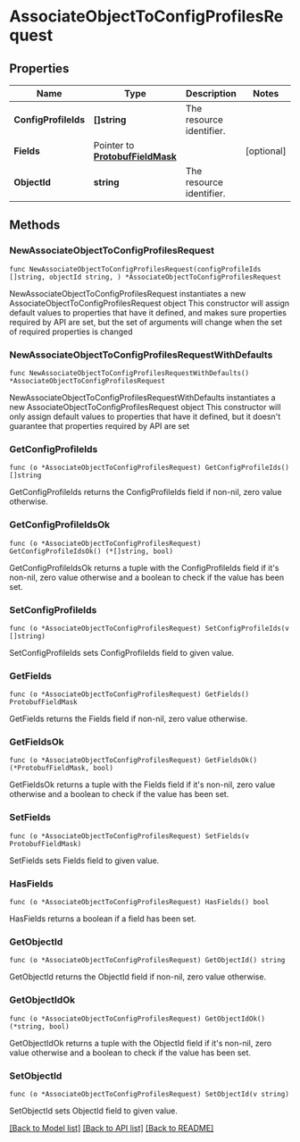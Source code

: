 # AssociateObjectToConfigProfilesRequest

## Properties

Name | Type | Description | Notes
------------ | ------------- | ------------- | -------------
**ConfigProfileIds** | **[]string** | The resource identifier. | 
**Fields** | Pointer to [**ProtobufFieldMask**](ProtobufFieldMask.md) |  | [optional] 
**ObjectId** | **string** | The resource identifier. | 

## Methods

### NewAssociateObjectToConfigProfilesRequest

`func NewAssociateObjectToConfigProfilesRequest(configProfileIds []string, objectId string, ) *AssociateObjectToConfigProfilesRequest`

NewAssociateObjectToConfigProfilesRequest instantiates a new AssociateObjectToConfigProfilesRequest object
This constructor will assign default values to properties that have it defined,
and makes sure properties required by API are set, but the set of arguments
will change when the set of required properties is changed

### NewAssociateObjectToConfigProfilesRequestWithDefaults

`func NewAssociateObjectToConfigProfilesRequestWithDefaults() *AssociateObjectToConfigProfilesRequest`

NewAssociateObjectToConfigProfilesRequestWithDefaults instantiates a new AssociateObjectToConfigProfilesRequest object
This constructor will only assign default values to properties that have it defined,
but it doesn't guarantee that properties required by API are set

### GetConfigProfileIds

`func (o *AssociateObjectToConfigProfilesRequest) GetConfigProfileIds() []string`

GetConfigProfileIds returns the ConfigProfileIds field if non-nil, zero value otherwise.

### GetConfigProfileIdsOk

`func (o *AssociateObjectToConfigProfilesRequest) GetConfigProfileIdsOk() (*[]string, bool)`

GetConfigProfileIdsOk returns a tuple with the ConfigProfileIds field if it's non-nil, zero value otherwise
and a boolean to check if the value has been set.

### SetConfigProfileIds

`func (o *AssociateObjectToConfigProfilesRequest) SetConfigProfileIds(v []string)`

SetConfigProfileIds sets ConfigProfileIds field to given value.


### GetFields

`func (o *AssociateObjectToConfigProfilesRequest) GetFields() ProtobufFieldMask`

GetFields returns the Fields field if non-nil, zero value otherwise.

### GetFieldsOk

`func (o *AssociateObjectToConfigProfilesRequest) GetFieldsOk() (*ProtobufFieldMask, bool)`

GetFieldsOk returns a tuple with the Fields field if it's non-nil, zero value otherwise
and a boolean to check if the value has been set.

### SetFields

`func (o *AssociateObjectToConfigProfilesRequest) SetFields(v ProtobufFieldMask)`

SetFields sets Fields field to given value.

### HasFields

`func (o *AssociateObjectToConfigProfilesRequest) HasFields() bool`

HasFields returns a boolean if a field has been set.

### GetObjectId

`func (o *AssociateObjectToConfigProfilesRequest) GetObjectId() string`

GetObjectId returns the ObjectId field if non-nil, zero value otherwise.

### GetObjectIdOk

`func (o *AssociateObjectToConfigProfilesRequest) GetObjectIdOk() (*string, bool)`

GetObjectIdOk returns a tuple with the ObjectId field if it's non-nil, zero value otherwise
and a boolean to check if the value has been set.

### SetObjectId

`func (o *AssociateObjectToConfigProfilesRequest) SetObjectId(v string)`

SetObjectId sets ObjectId field to given value.



[[Back to Model list]](../README.md#documentation-for-models) [[Back to API list]](../README.md#documentation-for-api-endpoints) [[Back to README]](../README.md)


